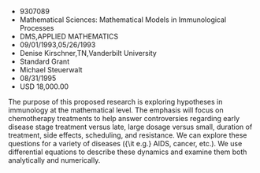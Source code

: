 
* 9307089
* Mathematical Sciences: Mathematical Models in Immunological Processes
* DMS,APPLIED MATHEMATICS
* 09/01/1993,05/26/1993
* Denise Kirschner,TN,Vanderbilt University
* Standard Grant
* Michael Steuerwalt
* 08/31/1995
* USD 18,000.00

The purpose of this proposed research is exploring hypotheses in immunology at
the mathematical level. The emphasis will focus on chemotherapy treatments to
help answer controversies regarding early disease stage treatment versus late,
large dosage versus small, duration of treatment, side effects, scheduling, and
resistance. We can explore these questions for a variety of diseases ({\it e.g.}
AIDS, cancer, etc.). We use differential equations to describe these dynamics
and examine them both analytically and numerically.
